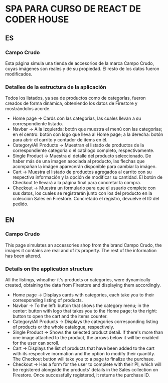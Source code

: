 # SPA PARA CURSO DE REACT DE CODER HOUSE
## ES
### Campo Crudo
Esta página simula una tienda de accesorios de la marca Campo Crudo, cuyas imágenes son reales y de su propiedad. El resto de los datos fueron modificados.

### Detalles de la estructura de la aplicación

Todos los listados, ya sea de productos como de categorías, fueron creados de forma dinámica, obteniendo los datos de Firestore y mostrándolos acorde.
 
- Home page -> Cards con las categorías, las cuales llevan a su correspondiente listado.
- Navbar -> A la izquierda: botón que muestra el menú con las categorías; en el centro: botón con logo que lleva al Home page; a la derecha: botón para abrir el carrito y contador de items en él.
- Category/All Products -> Muestran el listado de productos de la correspondiente categoría o el catálogo completo, respectivamente.
- Single Product -> Muestra el detalle del producto seleccionado. De haber más de una imagen asociada al producto, las flechas que acompañan la imágen aparecerán disponible para cambiar la imágen.
- Cart -> Muestra el listado de productos agregados al carrito con su respectiva información y la opción de modificar su cantidad. El botón de Checkout te llevará a la página final para concretar la compra.
- Checkout -> Muestra un formulario para que el usuario complete con sus datos, los cuales se registrarán junto con los del producto en la colección Sales en Firestore. Concretado el registro, devuelve el ID del pedido.

## EN
### Campo Crudo
This page simulates an accessories shop from the brand Campo Crudo, the images it contains are real and of its property. The rest of the information has been altered. 

### Details on the application structure

All the listings, wheather it's products or categories, were dynamically created, obtaining the data from Firestore and displaying them accordingly.

- Home page -> Displays cards with categories, each take you to their corresponding listing of products.
- Navbar -> To the left: button that shows the category menu; in the center: button with logo that takes you to the Home page; to the right: button to open the cart and the items counter.
- Category/All Products -> Displays the categories corresponding listing of products or the whole catalogue, respectively.
- Single Product -> Shows the selected product detail. If there's more than one image attached to the product, the arrows below it will be enabled for the user can scroll.
- Cart -> Displays the list of products that have been added to the cart with its respective inormation and the option to modify their quantity. The Checkout button will take you to a page to finalize the purchase.
- Checkout -> Has a form for the user to complete with their PI, which will be registered alongside the products' details in the Sales collection on Firestore. Once successfully registered, it returns the purchase ID.